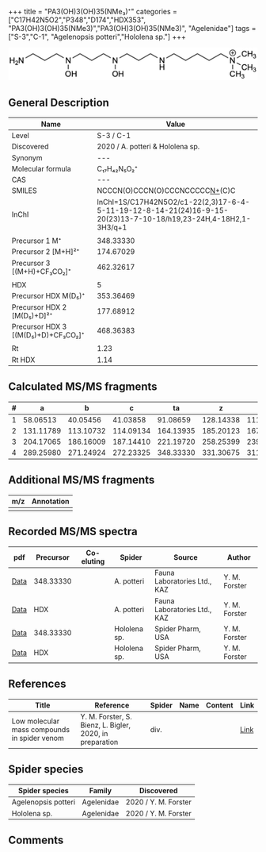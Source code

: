 +++
title = "PA3(OH)3(OH)35(NMe₃)⁺"
categories = ["C17H42N5O2","P348","D174","HDX353",
"PA3(OH)3(OH)35(NMe3)","PA3(OH)3(OH)35(NMe3)",
"Agelenidae"]
tags = ["S-3","C-1",
"Agelenopsis potteri","Hololena sp."]
+++

![](/img/PA3(OH)3(OH)35(NMe3).png)

## General Description

| Name                       | Value              |
|----------------------------|--------------------|
| Level                      | S-3 / C-1          |
| Discovered                 | 2020 / A. potteri & Hololena sp.  |
| Synonym                    | ---                |
| Molecular formula          | C₁₇H₄₂N₅O₂⁺        |
| CAS                        | ---                |
| SMILES | NCCCN(O)CCCN(O)CCCNCCCCC[N+](C)(C)C  |
| InChI  | InChI=1S/C17H42N5O2/c1-22(2,3)17-6-4-5-11-19-12-8-14-21(24)16-9-15-20(23)13-7-10-18/h19,23-24H,4-18H2,1-3H3/q+1  |
|                            |                    |
| Precursor 1  M⁺         | 348.33330                   |
| Precursor 2 [M+H]²⁺       | 174.67029                   |
| Precursor 3 [(M+H)+CF₃CO₂]⁺       | 462.32617                   |
|                            |                    |
| HDX                        | 5                  |
| Precursor HDX    M(D₅)⁺   | 353.36469                   |
| Precursor HDX 2 [M(D₅)+D]²⁺ | 177.68912                   |
| Precursor HDX 3 [(M(D₅)+D)+CF₃CO₂]⁺  | 468.36383                   |
|                            |                    |
| Rt                         | 1.23                   |
| Rt HDX                     | 1.14                   |

## Calculated MS/MS fragments

| # | a         | b         | c         | ta        | z         | y         | tz        |
|---|-----------|-----------|-----------|-----------|-----------|-----------|-----------|
| 1 | 58.06513 | 40.05456 | 41.03858 | 91.08659 | 128.14338 | 111.11683 | 146.17775 |
| 2 | 131.11789 | 113.10732 | 114.09134 | 164.13935 | 185.20123 | 167.16685 | 219.23051 |
| 3 | 204.17065 | 186.16009 | 187.14410 | 221.19720 | 258.25399 | 239.21179 | 292.28328 |
| 4 | 289.25980 | 271.24924 | 272.23325 | 348.33330 | 331.30675 | 311.25673 | 349.34113 |

## Additional MS/MS fragments

| m/z | Annotation |
|-----|------------|
|     |            |

## Recorded MS/MS spectra

| pdf                                             | Precursor | Co-eluting | Spider      | Source                       | Author        |
|-------------------------------------------------|-----------|------------|-------------|------------------------------|---------------|
| [Data](/pdf/A-potteri/348_PA3(OH)3(OH)35(NMe3)_Ap.pdf) | 348.33330  |           | A. potteri | Fauna Laboratories Ltd., KAZ | Y. M. Forster |
| [Data](/pdf/A-potteri/348_PA3(OH)3(OH)35(NMe3)_Ap_HDX.pdf) | HDX  |           | A. potteri | Fauna Laboratories Ltd., KAZ | Y. M. Forster |
| [Data](/pdf/Hololena-sp/348_PA3(OH)3(OH)35(NMe3)_Ho-sp.pdf) | 348.33330 |           | Hololena sp. | Spider Pharm, USA | Y. M. Forster |
| [Data](/pdf/Hololena-sp/348_PA3(OH)3(OH)35(NMe3)_Ho-sp_HDX.pdf) | HDX |           | Hololena sp. | Spider Pharm, USA | Y. M. Forster |

## References

| Title | Reference | Spider | Name | Content | Link |
|-------|-----------|--------|------|---------|------|
| Low molecular mass compounds in spider venom      | Y. M. Forster, S. Bienz, L. Bigler, 2020, in preparation          | div.       |   |   | [Link](unknown) |

## Spider species

| Spider species     | Family     | Discovered           |
|--------------------|------------|----------------------|
| Agelenopsis potteri | Agelenidae | 2020 / Y. M. Forster |
| Hololena sp. | Agelenidae | 2020 / Y. M. Forster |


## Comments